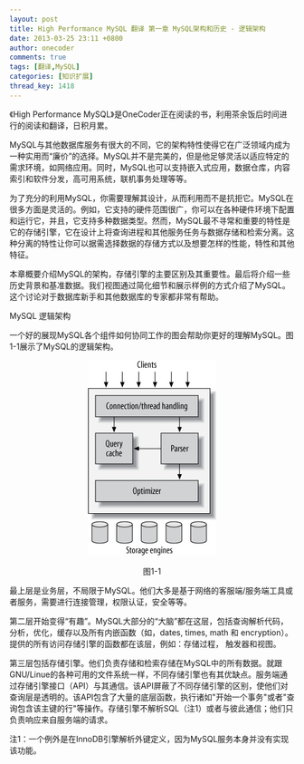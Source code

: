 ```yaml
---
layout: post
title: High Performance MySQL 翻译 第一章 MySQL架构和历史 - 逻辑架构
date: 2013-03-25 23:11 +0800
author: onecoder
comments: true
tags: [翻译,MySQL]
categories: [知识扩展]
thread_key: 1418
---
```

<p>
	《High Performance MySQL》是OneCoder正在阅读的书，利用茶余饭后时间进行的阅读和翻译，日积月累。</p>
<p>
	MySQL与其他数据库服务有很大的不同，它的架构特性使得它在广泛领域内成为一种实用而&ldquo;廉价&rdquo;的选择。MySQL并不是完美的，但是他足够灵活以适应特定的需求环境，如网络应用。同时，MySQL也可以支持嵌入式应用，数据仓库，内容索引和软件分发，高可用系统，联机事务处理等等。</p>
<p>
	为了充分的利用MySQL，你需要理解其设计，从而利用而不是抗拒它。MySQL在很多方面是灵活的。例如，它支持的硬件范围很广，你可以在各种硬件环境下配置和运行它，并且，它支持多种数据类型。然而，MySQL最不寻常和重要的特性是它的存储引擎，它在设计上将查询进程和其他服务任务与数据存储和检索分离。这种分离的特性让你可以据需选择数据的存储方式以及想要怎样的性能，特性和其他特征。</p>
<p>
	本章概要介绍MySQL的架构，存储引擎的主要区别及其重要性。最后将介绍一些历史背景和基准数据。我们视图通过简化细节和展示样例的方式介绍了MySQL。这个讨论对于数据库新手和其他数据库的专家都非常有帮助。</p>
<p>
	MySQL 逻辑架构</p>
<p>
	一个好的展现MySQL各个组件如何协同工作的图会帮助你更好的理解MySQL。图1-1展示了MySQL的逻辑架构。</p>
<p style="text-align: center;">
	<img alt="" src="/images/oldposts/8IgJ7.jpg" style="width: 227px; height: 346px;" /></p>
<p style="text-align: center;">
	图1-1</p>
<p>
	最上层是业务层，不局限于MySQL。他们大多是基于网络的客服端/服务端工具或者服务，需要进行连接管理，权限认证，安全等等。</p>
<p>
	第二层开始变得&ldquo;有趣&rdquo;。MySQL大部分的&ldquo;大脑&rdquo;都在这层，包括查询解析代码，分析，优化，缓存以及所有内嵌函数（如，dates, times, math 和 encryption）。提供的所有访问存储引擎的函数都在该层，例如：存储过程， 触发器和视图。</p>
<p>
	第三层包括存储引擎。他们负责存储和检索存储在MySQL中的所有数据。就跟GNU/Linue的各种可用的文件系统一样，不同存储引擎也有其优缺点。服务端通过存储引擎接口（API）与其通信。该API屏蔽了不同存储引擎的区别，使他们对查询层是透明的。该API包含了大量的底层函数，执行诸如&quot;开始一个事务&quot;或者&quot;查询包含该主键的行&quot;等操作。存储引擎不解析SQL（注1）或者与彼此通信；他们只负责响应来自服务端的请求。</p>
<p>
	注1：一个例外是在InnoDB引擎解析外键定义，因为MySQL服务本身并没有实现该功能。</p>

